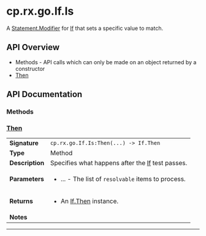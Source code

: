 # cp.rx.go.If.Is

A [Statement.Modifier](cp.rx.go.Statement.Modifier.md) for [If](cp.rx.go.If.md) that sets a specific value to match.

## API Overview
* Methods - API calls which can only be made on an object returned by a constructor
 * [Then](#then)

## API Documentation

### Methods


### [Then](#then)

|                                             |                                                                                     |
| --------------------------------------------|-------------------------------------------------------------------------------------|
| **Signature**                               | `cp.rx.go.If.Is:Then(...) -> If.Then`                                                                    |
| **Type**                                    | Method                                                                     |
| **Description**                             | Specifies what happens after the [If](cp.rx.go.If.md) test passes.                                                                     |
| **Parameters**                              | <ul><li>...  - The list of `resolvable` items to process.</li></ul> |
| **Returns**                                 | <ul><li>An [If.Then](cp.rx.go.If.Then.md) instance.</li></ul>          |
| **Notes**                                   | <ul></ul>                |

---

